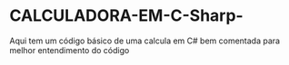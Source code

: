 # CALCULADORA-EM-C-Sharp-
Aqui tem um código básico de uma calcula em C# bem comentada para melhor entendimento do código
